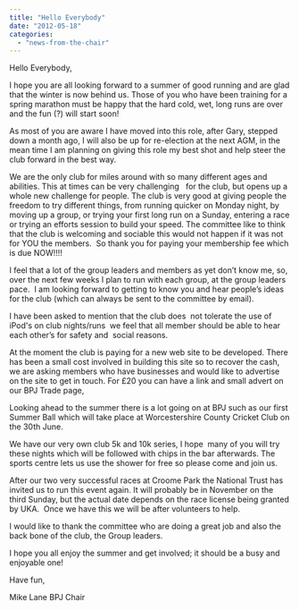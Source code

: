 ```yaml
---
title: "Hello Everybody"
date: "2012-05-18"
categories: 
  - "news-from-the-chair"
---
```


Hello Everybody,

I hope you are all looking forward to a summer of good running and are glad that the winter is now behind us. Those of you who have been training for a spring marathon must be happy that the hard cold, wet, long runs are over and the fun (?) will start soon!

As most of you are aware I have moved into this role, after Gary, stepped down a month ago, I will also be up for re-election at the next AGM, in the mean time I am planning on giving this role my best shot and help steer the club forward in the best way.

We are the only club for miles around with so many different ages and abilities. This at times can be very challenging   for the club, but opens up a whole new challenge for people. The club is very good at giving people the freedom to try different things, from running quicker on Monday night, by moving up a group, or trying your first long run on a Sunday, entering a race or trying an efforts session to build your speed. The committee like to think that the club is welcoming and sociable this would not happen if it was not for YOU the members.  So thank you for paying your membership fee which is due NOW!!!!

I feel that a lot of the group leaders and members as yet don’t know me, so, over the next few weeks I plan to run with each group, at the group leaders pace.  I am looking forward to getting to know you and hear people’s ideas for the club (which can always be sent to the committee by email).

I have been asked to mention that the club does  not tolerate the use of iPod's on club nights/runs  we feel that all member should be able to hear each other’s for safety and  social reasons.

At the moment the club is paying for a new web site to be developed. There has been a small cost involved in building this site so to recover the cash, we are asking members who have businesses and would like to advertise on the site to get in touch. For £20 you can have a link and small advert on our BPJ Trade page,

Looking ahead to the summer there is a lot going on at BPJ such as our first Summer Ball which will take place at Worcestershire County Cricket Club on the 30th June.

We have our very own club 5k and 10k series, I hope  many of you will try these nights which will be followed with chips in the bar afterwards. The sports centre lets us use the shower for free so please come and join us.

After our two very successful races at Croome Park the National Trust has invited us to run this event again. It will probably be in November on the third Sunday, but the actual date depends on the race license being granted by UKA.  Once we have this we will be after volunteers to help.

I would like to thank the committee who are doing a great job and also the back bone of the club, the Group leaders.

I hope you all enjoy the summer and get involved; it should be a busy and enjoyable one!

Have fun,

Mike Lane BPJ Chair
